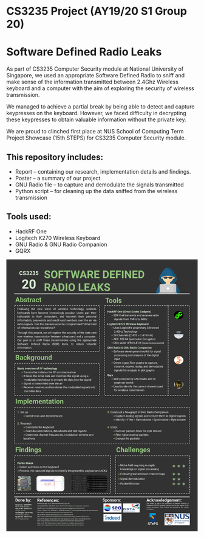 # CS3235 Project (AY19/20 S1 Group 20)
# Software Defined Radio Leaks

As part of CS3235 Computer Security module at National University of Singapore, we used an appropriate Software Defined Radio to sniff and make sense of the information transmitted between 2.4Ghz Wireless keyboard and a computer with the aim of exploring the security of wireless transmission.  

We managed to achieve a partial break by being able to detect and capture keypresses on the keyboard. However, we faced difficulty in decrypting these keypresses to obtain valuable information without the private key.  

We are proud to clinched first place at NUS School of Computing Term Project Showcase (15th STEPS) for CS3235 Computer Security module.

## This repository includes:
* Report – containing our research, implementation details and findings.
* Poster – a summary of our project
* GNU Radio file – to capture and demodulate the signals transmitted
* Python script – for cleaning up the data sniffed from the wireless transmission

## Tools used:
* HackRF One
* Logitech K270 Wireless Keyboard
* GNU Radio & GNU Radio Companion
* GQRX

![Alt text](poster.png "Poster")
